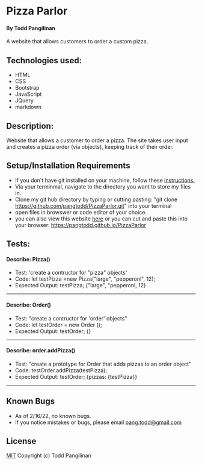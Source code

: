# Pizza Parlor

#### By Todd Pangilinan

A website that allows customers to order a custom pizza.

## Technologies used:

* HTML
* CSS
* Bootstrap
* JavaScript
* JQuery
* markdown

## Description:
 Website that  allows a customer to order a pizza. The site takes user input and creates a pizza order (via objects), keeping track of their order.


## Setup/Installation Requirements

* If you don't have git installed on your machine, follow these [instructions.](https://www.learnhowtoprogram.com/introduction-to-programming/getting-started-with-intro-to-programming/git-and-github)
* Via your terminmal, navigate to the directory you want to store my files in.
* Clone my git hub directory by typing or cutting pasting: "git clone https://github.com/pangtodd/PizzaParlor.git" into your terminal
* open files in browswer or code editor of your choice.
* you can also view this website [here](https://github.com/pangtodd/PizzaParlor.git) or you can cut and paste this into your browser: https://pangtodd.github.io/PizzaParlor

## Tests:

#### Describe: Pizza()

- Test: 'create a contructor for "pizza" objects'
- Code: let testPizza =new Pizza("large", "pepperoni", 12);
- Expected Output: testPizza; {"large", "pepperoni, 12}
---

#### Describe: Order()
- Test: "create a contructor for 'order' objects"
- Code: let testOrder = new Order ();
- Expected Output: testOrder; {}
---

#### Describe: order.addPizza()
- Test: "create a prototype for Order that adds pizzas to an order object"
- Code: testOrder.addPizza(testPizza);
- Expected Output: testOrder; {pizzas: {testPizza}}
---

## Known Bugs

* As of 2/16/22, no known bugs.
* If you notice mistakes or bugs, please email pang.todd@gmail.com

## License

[MIT](https://opensource.org/licenses/MIT)
Copyright (c) Todd Pangilinan 